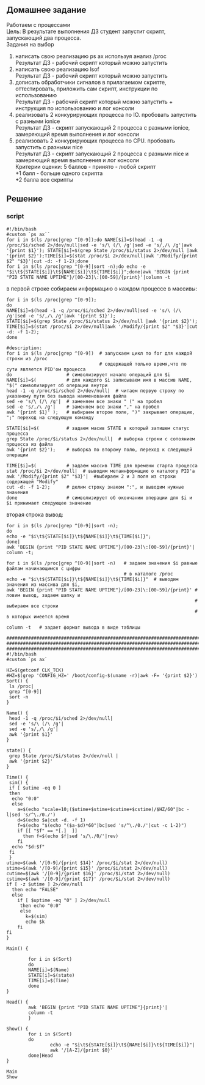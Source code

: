 ## Домашнее задание  
Работаем с процессами  
Цель: В результате выполнения ДЗ студент запустит скрипт, запускающий два процесса.  
Задания на выбор  
1) написать свою реализацию ps ax используя анализ /proc  
Результат ДЗ - рабочий скрипт который можно запустить  
2) написать свою реализацию lsof  
Результат ДЗ - рабочий скрипт который можно запустить  
3) дописать обработчики сигналов в прилагаемом скрипте, оттестировать, приложить сам скрипт, инструкции по использованию  
Результат ДЗ - рабочий скрипт который можно запустить + инструкция по использованию и лог консоли  
4) реализовать 2 конкурирующих процесса по IO. пробовать запустить с разными ionice  
Результат ДЗ - скрипт запускающий 2 процесса с разными ionice, замеряющий время выполнения и лог консоли  
5) реализовать 2 конкурирующих процесса по CPU. пробовать запустить с разными nice  
Результат ДЗ - скрипт запускающий 2 процесса с разными nice и замеряющий время выполнения и лог консоли  
Критерии оценки: 5 баллов - принято - любой скрипт  
+1 балл - больше одного скрипта  
+2 балла все скрипты  

## Решение  
### script 
```shell
#!/bin/bash
#custom `ps ax``
for i in $(ls /proc|grep ^[0-9]);do NAME[$i]=$(head -1 -q /proc/$i/sched 2>/dev/null|sed -e 's/\ (/\ /g'|sed -e 's/,/\ /g'|awk '{print $1}'); STATE[$i]=$(grep State /proc/$i/status 2>/dev/null |awk '{print $2}');TIME[$i]=$(stat /proc/$i 2>/dev/null|awk '/Modify/{print $2" "$3}'|cut -d: -f 1-2);done
for i in $(ls /proc|grep ^[0-9]|sort -n);do echo -e "$i\t${STATE[$i]}\t${NAME[$i]}\t${TIME[$i]}";done|awk 'BEGIN {print "PID STATE NAME UPTIME"}/[00-23]\:[00-59]/{print}'|column -t
```
в первой строке собираем информацию о каждом процессе в массивы:
```shell
for i in $(ls /proc|grep ^[0-9]);
do 
NAME[$i]=$(head -1 -q /proc/$i/sched 2>/dev/null|sed -e 's/\ (/\ /g'|sed -e 's/,/\ /g'|awk '{print $1}');
STATE[$i]=$(grep State /proc/$i/status 2>/dev/null |awk '{print $2}');
TIME[$i]=$(stat /proc/$i 2>/dev/null|awk '/Modify/{print $2" "$3}'|cut -d: -f 1-2);
done

#description:
for i in $(ls /proc|grep ^[0-9])  # запускаем цикл по for для каждой строки из /proc
                                  # содержащей только время,что по сути является PID'ом процесса
do                    # символизирует начало операций для $i
NAME[$i]=$(           # для каждого $i записываем имя в массив NAME, "$(" символизирует об операции внутри
head -1 -q /proc/$i/sched 2>/dev/null|  # читаем первую строку по указаному пути без вывода наименования файла
sed -e 's/\ (/\ /g'|  # заменяем все знаки " (" на пробел 
sed -e 's/,/\ /g'|    # заменяем все знаки "," на пробел
awk '{print $1}' );   # выбираем второе поле, ")" закрывает операцию, ";" переход на следующую команду

STATE[$i]=$(          # задаем масив STATE в который запишем статус процесса
grep State /proc/$i/status 2>/dev/null|  # выборка строки с сотоянием процесса из файла
awk '{print $2}');    # выборка по второму полю, переход к следующей операции

TIME[$i]=$(           # задаем массив TIME для времени старта процесса
stat /proc/$i 2>/dev/null|  # выводим метаинформацию о каталогу PID'a 
awk '/Modify/{print $2" "$3}'|  #выбираем 2 и 3 поля из строки содержащей "Modify"
cut -d: -f 1-2);      # делим строку знаком ":", и выводим нужные значения
done                  # cимволизирует об окончании операции для $i и $i принимает следующее значение
```
вторая строка вывод:
```shell
for i in $(ls /proc|grep ^[0-9]|sort -n);
do 
echo -e "$i\t${STATE[$i]}\t${NAME[$i]}\t${TIME[$i]}";
done|
awk 'BEGIN {print "PID STATE NAME UPTIME"}/[00-23]\:[00-59]/{print}'|
column -t;

for i in $(ls /proc|grep ^[0-9]|sort -n)   # задаем значения $i равные файлам начинающимся с цифры 
                                           # в каталоге /proc 
echo -e "$i\t${STATE[$i]}\t${NAME[$i]}\t${TIME[$i]}"  # выводим значения из массива для $i, 
awk 'BEGIN {print "PID STATE NAME UPTIME"}/[00-23]\:[00-59]/{print}' # ловим вывод, задаем шапку и
                                                                     # выбираем все строки 
                                                                     # в которых имеется время

column -t   # задает формат вывода в виде таблицы
```

```
########################################################################################################
########################################################################################################
########################################################################################################
#!/bin/bash
#custom `ps ax`

HZ=$(getconf CLK_TCK)
#HZ=$(grep 'CONFIG_HZ=' /boot/config-$(uname -r)|awk -F= '{print $2}')
Sort() {
 ls /proc|
 grep ^[0-9]|
 sort -n
}

Name() {
 head -1 -q /proc/$i/sched 2>/dev/null|
 sed -e 's/\ (/\ /g'|
 sed -e 's/,/\ /g'|
 awk '{print $1}'
}

state() {
 grep State /proc/$i/status 2>/dev/null |
 awk '{print $2}'
}

Time() {                                                      
 sim() {
 if [ $utime -eq 0 ]
 then
  echo "0:0"
  else
    a=$(echo "scale=10;($utime+$stime+$cutime+$cstime)/$HZ/60"|bc -l|sed 's/^\./0./')
    d=$(echo $a|cut -d. -f 1)
    f=$(echo "$(echo "($a-$d)*60"|bc|sed 's/^\./0./'|cut -c 1-2)")
    if [[ "$f" == *[.]  ]]
      then f=$(echo $f|sed 's/\./0/'|rev)
    fi
  echo "$d:$f"
 fi
 }
utime=$(awk '/[0-9]/{print $14}' /proc/$i/stat 2>/dev/null)
stime=$(awk '/[0-9]/{print $15}' /proc/$i/stat 2>/dev/null)
cutime=$(awk '/[0-9]/{print $16}' /proc/$i/stat 2>/dev/null)
cstime=$(awk '/[0-9]/{print $17}' /proc/$i/stat 2>/dev/null)
if [ -z $utime ] 2>/dev/null
  then echo "FALSE"               
  else
    if [ $uptime -eq "0" ] 2>/dev/null
     then echo "0:0"
     else
       k=$(sim)
       echo $k
    fi
fi
}

Main() {

        for i in $(Sort)
        do
        NAME[i]=$(Name)
        STATE[i]=$(state)
        TIME[i]=$(Time)
        done
}

Head() {
        awk 'BEGIN {print "PID STATE NAME UPTIME"}{print}'|
        column -t
        }

Show() {
        for i in $(Sort)
        do
                echo -e "$i\t${STATE[$i]}\t${NAME[$i]}\t${TIME[$i]}"|
                awk '/[A-Z]/{print $0}'
        done|Head
}

Main
Show
```
